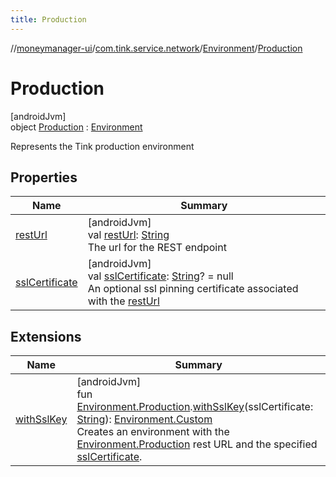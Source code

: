 ```yaml
---
title: Production
---
```

//[moneymanager-ui](../../../../index.html)/[com.tink.service.network](../../index.html)/[Environment](../index.html)/[Production](index.html)



# Production



[androidJvm]\
object [Production](index.html) : [Environment](../index.html)

Represents the Tink production environment



## Properties


| Name | Summary |
|---|---|
| [restUrl](../rest-url.html) | [androidJvm]<br>val [restUrl](../rest-url.html): [String](https://kotlinlang.org/api/latest/jvm/stdlib/kotlin/-string/index.html)<br>The url for the REST endpoint |
| [sslCertificate](../ssl-certificate.html) | [androidJvm]<br>val [sslCertificate](../ssl-certificate.html): [String](https://kotlinlang.org/api/latest/jvm/stdlib/kotlin/-string/index.html)? = null<br>An optional ssl pinning certificate associated with the [restUrl](../rest-url.html) |


## Extensions


| Name | Summary |
|---|---|
| [withSslKey](../../with-ssl-key.html) | [androidJvm]<br>fun [Environment.Production](index.html).[withSslKey](../../with-ssl-key.html)(sslCertificate: [String](https://kotlinlang.org/api/latest/jvm/stdlib/kotlin/-string/index.html)): [Environment.Custom](../-custom/index.html)<br>Creates an environment with the [Environment.Production](index.html) rest URL and the specified [sslCertificate](../../with-ssl-key.html). |

